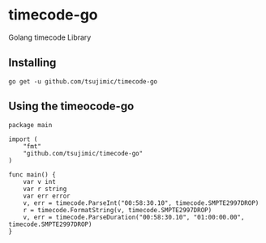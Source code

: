 # timecode-go
Golang timecode Library

## Installing
```
go get -u github.com/tsujimic/timecode-go
```

## Using the timeocode-go
```
package main

import (
	"fmt"
	"github.com/tsujimic/timecode-go"
)

func main() {
    var v int
    var r string
    var err error
	v, err = timecode.ParseInt("00:58:30.10", timecode.SMPTE2997DROP)
	r = timecode.FormatString(v, timecode.SMPTE2997DROP)
	v, err = timecode.ParseDuration("00:58:30.10", "01:00:00.00", timecode.SMPTE2997DROP)
}

```

